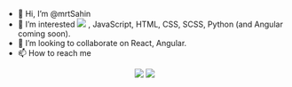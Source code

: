 - 👋 Hi, I’m @mrtSahin
- 👀 I’m interested ![](https://img.shields.io/badge/Code-React-informational?style=flat&logo=react&color=61DAFB) , JavaScript, HTML, CSS, SCSS, Python (and Angular coming soon).
- 💞️ I’m looking to collaborate on React, Angular.
- 📫 How to reach me 


<p align='center'>
<img src="https://github-readme-stats.vercel.app/api?username=mrtSahin&include_all_commits=true&show_icons=true&theme=radical">
<img src="https://github-readme-stats.vercel.app/api/top-langs/?username=mrtSahin&layout=compact">
</p>

